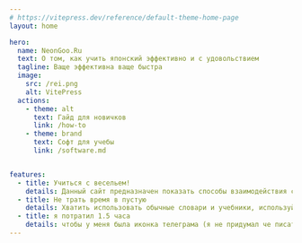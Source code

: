 ```yaml
---
# https://vitepress.dev/reference/default-theme-home-page
layout: home

hero:
  name: NeonGoo.Ru
  text: О том, как учить японский эффективно и с удовольствием
  tagline: Ваще эффективна ваще быстра
  image:
    src: /rei.png
    alt: VitePress
  actions:
    - theme: alt
      text: Гайд для новичков
      link: /how-to
    - theme: brand
      text: Софт для учебы
      link: /software.md


features:
  - title: Учиться с весельем!
    details: Данный сайт предназначен показать способы взаимодействия с японским, которые помогут вам получать максимум удовольствия от процесс
  - title: Не трать время в пустую
    details: Хватить использовать обычные словари и учебники, используй программы и гайды для оптимизации учебы.
  - title: я потратил 1.5 часа
    details: чтобы у меня была иконка телеграма (я не придумал че писать)
---
```


